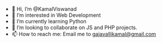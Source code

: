 - 👋 Hi, I’m @KamalViswanad
- 👀 I’m interested in Web Development
- 🌱 I’m currently learning Python
- 💞️ I’m looking to collaborate on JS and PHP projects.
- 📫 How to reach me: Email me to gajavallikamal@gmail.com

<!---
KamalViswanad/KamalViswanad is a ✨ special ✨ repository because its `README.md` (this file) appears on your GitHub profile.
You can click the Preview link to take a look at your changes.
--->
